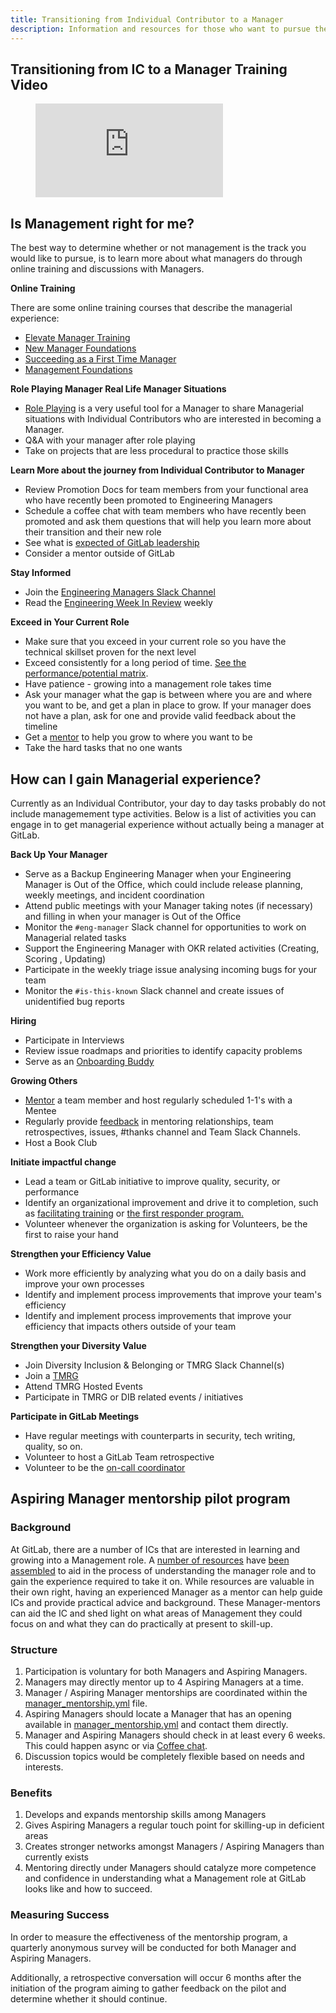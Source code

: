 ```yaml
---
title: Transitioning from Individual Contributor to a Manager
description: Information and resources for those who want to pursue the management track
---
```


## Transitioning from IC to a Manager Training Video

<figure class="video_container">
  <iframe src="https://www.youtube.com/embed/Zeull-tdy6o" frameborder="0" allowfullscreen="true"> </iframe>
</figure>

## Is Management right for me?

The best way to determine whether or not management is the track you would like to pursue, is to learn more about what managers do through online training and discussions with Managers.

**Online Training**

There are some online training courses that describe the managerial experience:

* [Elevate Manager Training](/handbook/people-group/learning-and-development/elevate/)
* [New Manager Foundations](https://www.linkedin.com/learning/new-manager-foundations-2?u=2255073)
* [Succeeding as a First Time Manager](https://www.linkedin.com/learning/succeeding-as-a-first-time-tech-manager?u=2255073)
* [Management Foundations](https://www.linkedin.com/learning/management-foundations-5/managing-performance-problems?u=2255073)

**Role Playing Manager Real Life Manager Situations**

* [Role Playing](https://www.linkedin.com/learning/search?keywords=teaching%20with%20role%20playing&u=2255073) is a very useful tool for a Manager to share Managerial situations with Individual Contributors who are interested in becoming a Manager.
* Q&A with your manager after role playing
* Take on projects that are less procedural to practice those skills

**Learn More about the journey from Individual Contributor to Manager**

* Review Promotion Docs for team members from your functional area who have recently been promoted to Engineering Managers
* Schedule a coffee chat with team members who have recently been promoted and ask them questions that will help you learn more about their transition and their new role
* See what is [expected of GitLab leadership](/handbook/company/structure/#management-group)
* Consider a mentor outside of GitLab

**Stay Informed**

* Join the [Engineering Managers Slack Channel](https://gitlab.slack.com/archives/C9X79MNJ3)
* Read the [Engineering Week In Review](https://docs.google.com/document/d/1GQbnOP_lr9KVMVaBQx19WwKITCmh7H3YlgO-XqVwv0M/edit) weekly

**Exceed in Your Current Role**

* Make sure that you exceed in your current role so you have the technical skillset proven for the next level
* Exceed consistently for a long period of time. [See the performance/potential matrix](/handbook/people-group/talent-assessment/#the-performancepotential-matrix).
* Have patience - growing into a management role takes time
* Ask your manager what the gap is between where you are and where you want to be, and get a plan in place to grow. If your manager does not have a plan, ask for one and provide valid feedback about the timeline
* Get a [mentor](/handbook/people-group/learning-and-development/mentor/) to help you grow to where you want to be
* Take the hard tasks that no one wants

## How can I gain Managerial experience?

Currently as an Individual Contributor, your day to day tasks probably do not include managemement type activities. Below is a list of activities you can engage in to get managerial experience without actually being a manager at GitLab.

**Back Up Your Manager**

* Serve as a Backup Engineering Manager when your Engineering Manager is Out of the Office, which could include release planning, weekly meetings, and incident coordination
* Attend public meetings with your Manager taking notes (if necessary) and filling in when your manager is Out of the Office
* Monitor the `#eng-manager` Slack channel for opportunities to work on Managerial related tasks
* Support the Engineering Manager with OKR related activities (Creating, Scoring , Updating)
* Participate in the weekly triage issue analysing incoming bugs for your team
* Monitor the `#is-this-known` Slack channel and create issues of unidentified bug reports

**Hiring**

* Participate in Interviews
* Review issue roadmaps and priorities to identify capacity problems
* Serve as an [Onboarding Buddy](/handbook/people-group/general-onboarding/onboarding-buddies/)

**Growing Others**

* [Mentor](https://www.linkedin.com/learning/mentoring-others/mentoring-others?u=2255073) a team member and host regularly scheduled 1-1's with a Mentee
* Regularly provide [feedback](/handbook/people-group/guidance-on-feedback/) in mentoring relationships, team retrospectives, issues, #thanks channel and Team Slack Channels.
* Host a Book Club

**Initiate impactful change**

* Lead a team or GitLab initiative to improve quality, security, or performance
* Identify an organizational improvement and drive it to completion, such as [facilitating training](https://gitlab.com/gitlab-com/www-gitlab-com/-/issues/7048) or [the first responder program.](https://gitlab.com/gitlab-com/www-gitlab-com/-/issues/7831)
* Volunteer whenever the organization is asking for Volunteers, be the first to raise your hand

**Strengthen your Efficiency Value**

* Work more efficiently by analyzing what you do on a daily basis and improve your own processes
* Identify and implement process improvements that improve your team's efficiency
* Identify and implement process improvements that improve your efficiency that impacts others outside of your team

**Strengthen your Diversity Value**

* Join Diversity Inclusion & Belonging or TMRG Slack Channel(s)
* Join a [TMRG](/handbook/company/culture/inclusion/erg-guide/)
* Attend TMRG Hosted Events
* Participate in TMRG or DIB related events / initiatives

**Participate in GitLab Meetings**

* Have regular meetings with counterparts in security, tech writing, quality, so on.
* Volunteer to host a GitLab Team retrospective
* Volunteer to be the [on-call coordinator](/handbook/engineering/development/processes/Infra-Dev-Escalation/process.html#coordinator)

## Aspiring Manager mentorship pilot program

### Background

At GitLab, there are a number of ICs that are interested in learning and growing into a Management role.
A [number of resources](/handbook/engineering/development/dev/training/ic-to-manager/) have [been assembled](https://gitlab.com/gitlab-org/ci-cd/package-stage/package/-/issues/15) to aid in the process of understanding the manager role and to gain the experience required to take it on.
While resources are valuable in their own right, having an experienced Manager as a mentor can help guide ICs and provide practical advice and background. These Manager-mentors can aid the IC and shed light on what areas of Management they could focus on and what they can do practically at present to skill-up.

### Structure

1. Participation is voluntary for both Managers and Aspiring Managers.
1. Managers may directly mentor up to 4 Aspiring Managers at a time.
1. Manager / Aspiring Manager mentorships are coordinated within the [manager_mentorship.yml](https://gitlab.com/gitlab-com/www-gitlab-com/-/blob/master/data/manager_mentorship.yml) file.
1. Aspiring Managers should locate a Manager that has an opening available in [manager_mentorship.yml](https://gitlab.com/gitlab-com/www-gitlab-com/-/blob/master/data/manager_mentorship.yml) and contact them directly.
1. Manager and Aspiring Managers should check in at least every 6 weeks. This could happen async or via [Coffee chat](/handbook/company/culture/all-remote/informal-communication/#coffee-chats).
1. Discussion topics would be completely flexible based on needs and interests.

### Benefits

1. Develops and expands mentorship skills among Managers
1. Gives Aspiring Managers a regular touch point for skilling-up in deficient areas
1. Creates stronger networks amongst Managers / Aspiring Managers than currently exists
1. Mentoring directly under Managers should catalyze more competence and confidence in understanding what a Management role at GitLab looks like and how to succeed.

### Measuring Success

In order to measure the effectiveness of the mentorship program, a quarterly anonymous survey will be conducted for both Manager and Aspiring Managers.

Additionally, a retrospective conversation will occur 6 months after the initiation of the program aiming to gather feedback on the pilot and determine whether it should continue.
